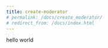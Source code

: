 ```yaml
---
title: create-moderator
# permalink: /docs/create_moderator/
# redirect_from: /docs/index.html
---
```


hello world